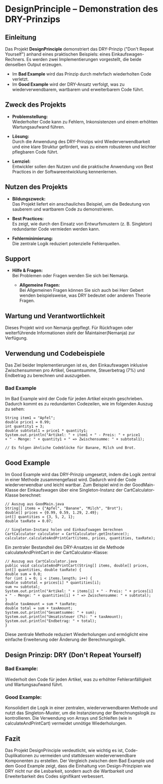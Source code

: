 # DesignPrinciple – Demonstration des DRY-Prinzips

## Einleitung

Das Projekt **DesignPrinciple** demonstriert das DRY-Prinzip ("Don't Repeat Yourself") anhand eines praktischen Beispiels: eines Einkaufswagen-Rechners. Es werden zwei Implementierungen vorgestellt, die beide denselben Output erzeugen.
- Im **Bad Example** wird das Prinzip durch mehrfach wiederholten Code verletzt.
- Im **Good Example** wird der DRY-Ansatz verfolgt, was zu wiederverwendbarem, wartbarem und erweiterbarem Code führt.

## Zweck des Projekts

- **Problemstellung:**  
  Wiederholter Code kann zu Fehlern, Inkonsistenzen und einem erhöhten Wartungsaufwand führen.

- **Lösung:**  
  Durch die Anwendung des DRY-Prinzips wird Wiederverwendbarkeit und eine klare Struktur gefördert, was zu einem robusteren und leichter pflegbaren Code führt.

- **Lernziel:**  
  Entwickler sollen den Nutzen und die praktische Anwendung von Best Practices in der Softwareentwicklung kennenlernen.

## Nutzen des Projekts

- **Bildungszweck:**  
  Das Projekt liefert ein anschauliches Beispiel, um die Bedeutung von sauberem und wartbarem Code zu demonstrieren.

- **Best Practices:**  
  Es zeigt, wie durch den Einsatz von Entwurfsmustern (z. B. Singleton) redundanter Code vermieden werden kann.

- **Fehlerminimierung:**  
  Die zentrale Logik reduziert potenzielle Fehlerquellen.

## Support

- **Hilfe & Fragen:**  
  Bei Problemen oder Fragen wenden Sie sich bei Nemanja.

  - **Allgemeine Fragen:**  
  Bei Allgemeinen Fragen können Sie sich auch bei Herr Gebert wenden beispielsweise, was DRY bedeutet oder anderen Theorie Fragen.

## Wartung und Verantwortlichkeit

Dieses Projekt wird von Nemanja gepflegt. Für Rückfragen oder weiterführende Informationen steht der Maintainer(Nemanja) zur Verfügung.

## Verwendung und Codebeispiele
Das Ziel beider Implementierungen ist es, den Einkaufswagen inklusive Zwischensummen pro Artikel, Gesamtsumme, Steuerbetrag (7%) und Endbetrag zu berechnen und auszugeben.

### Bad Example

Im Bad Example wird der Code für jeden Artikel einzeln geschrieben. Dadurch kommt es zu redundanten Codezeilen, wie im folgenden Auszug zu sehen:


```// Auszug aus BadMain.java
String item1 = "Apfel";
double price1 = 0.99;
int quantity1 = 3;
double subtotal1 = price1 * quantity1;
System.out.println("Artikel: " + item1 + " - Preis: " + price1
+ " - Menge: " + quantity1 + " => Zwischensumme: " + subtotal1);

// Es folgen ähnliche Codeblöcke für Banane, Milch und Brot.
```
## Good Example
Im Good Example wird das DRY-Prinzip umgesetzt, indem die Logik zentral in einer Methode zusammengefasst wird. Dadurch wird der Code wiederverwendbar und leicht wartbar. Zum Beispiel wird in der GoodMain-Klasse der Einkaufswagen über eine Singleton-Instanz der CartCalculator-Klasse berechnet:

```
// Auszug aus GoodMain.java
String[] items = {"Apfel", "Banane", "Milch", "Brot"};
double[] prices = {0.99, 0.59, 1.29, 2.49};
int[] quantities = {3, 5, 2, 1};
double taxRate = 0.07;

// Singleton-Instanz holen und Einkaufswagen berechnen
CartCalculator calculator = CartCalculator.getInstance();
calculator.calculateAndPrintCart(items, prices, quantities, taxRate);
```
Ein zentraler Bestandteil des DRY-Ansatzes ist die Methode calculateAndPrintCart in der CartCalculator-Klasse:

```
// Auszug aus CartCalculator.java
public void calculateAndPrintCart(String[] items, double[] prices, int[] quantities, double taxRate) {
double sum = 0.0;
for (int i = 0; i < items.length; i++) {
double subtotal = prices[i] * quantities[i];
sum += subtotal;
System.out.println("Artikel: " + items[i] + " - Preis: " + prices[i]
+ " - Menge: " + quantities[i] + " => Zwischensumme: " + subtotal);
}
double taxAmount = sum * taxRate;
double total = sum + taxAmount;
System.out.println("Gesamtsumme: " + sum);
System.out.println("Umsatzsteuer (7%): " + taxAmount);
System.out.println("Endbetrag: " + total);
}
```
Diese zentrale Methode reduziert Wiederholungen und ermöglicht eine einfache Erweiterung oder Änderung der Berechnungslogik.

## Design Prinzip: DRY (Don't Repeat Yourself)
### Bad Example:
Wiederholt den Code für jeden Artikel, was zu erhöhter Fehleranfälligkeit und Wartungsaufwand führt.

### Good Example:
Konsolidiert die Logik in einer zentralen, wiederverwendbaren Methode und nutzt das Singleton-Muster, um die Instanzierung der Berechnungslogik zu kontrollieren.
Die Verwendung von Arrays und Schleifen (wie in calculateAndPrintCart) vermeidet unnötige Wiederholungen.

## Fazit
Das Projekt DesignPrinciple verdeutlicht, wie wichtig es ist, Code-Duplikationen zu vermeiden und stattdessen wiederverwendbare Komponenten zu erstellen. Der Vergleich zwischen dem Bad Example und dem Good Example zeigt, dass die Einhaltung von Design-Prinzipien wie DRY nicht nur die Lesbarkeit, sondern auch die Wartbarkeit und Erweiterbarkeit des Codes signifikant verbessert.